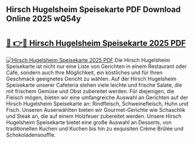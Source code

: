 ## Hirsch Hugelsheim Speisekarte PDF Download Online 2025 wQ54y

# <h2><a href="http://gcbmr0.nevu.top/?p=Hirsch+Hugelsheim+Speisekarte">🔗 👉🔴 Hirsch Hugelsheim Speisekarte 2025 PDF</a></h2>

[![Hirsch Hugelsheim Speisekarte 2025 PDF](https://i.imgur.com/dBaPXMq.png)](http://gcbmr0.nevu.top/?p=Hirsch+Hugelsheim+Speisekarte)
Die Hirsch Hugelsheim Speisekarte ist nicht nur eine Liste von Gerichten in einem Restaurant oder Café, sondern auch Ihre Möglichkeit, ein köstliches und für Ihren Geschmack geeignetes Gericht zu wählen. Auf der Hirsch Hugelsheim Speisekarte unserer Cafeteria stehen viele leichte und frische Salate, die mit frischem Gemüse und Obst zubereitet werden. Für diejenigen, die Fleisch mögen, bieten wir eine umfangreiche Auswahl an Gerichten auf der Hirsch Hugelsheim Speisekarte an: Rindfleisch, Schweinefleisch, Huhn und Fisch. Unseren Auserwählten bieten wir Gourmet-Gerichte wie Schaschlik und Steak an, die auf einem Holzfeuer zubereitet werden. Unsere Hirsch Hugelsheim Speisekarte bietet eine große Auswahl an Desserts, von traditionellen Kuchen und Kuchen bis hin zu exquisiten Crème Brûlée und Schokoladensouffle.
